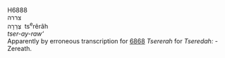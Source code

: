 <body>
  <p>H6888<br>  צררה  <br> צְּרֵרָה  ‎  ts<sup>e</sup>rêrâh  <br><i>tser-ay-raw‘ </i><br>Apparently by erroneous transcription for <a href="h6868.htm">6868</a>  <i>Tsererah</i> for <i>Tseredah: - </i>Zereath.<br></p>
 </body>